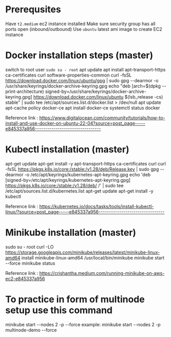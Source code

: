 # Prerequsites
Have `t2.medium` ec2 instance installed
Make sure security group has all ports open (inbound/outbound)
Use `ubuntu` latest ami image to create EC2 instance

# Docker installation steps (master)
switch to root user `sudo su - root`
apt update
apt install apt-transport-https ca-certificates curl software-properties-common
curl -fsSL https://download.docker.com/linux/ubuntu/gpg | sudo gpg --dearmor -o /usr/share/keyrings/docker-archive-keyring.gpg
echo "deb [arch=$(dpkg --print-architecture) signed-by=/usr/share/keyrings/docker-archive-keyring.gpg] https://download.docker.com/linux/ubuntu $(lsb_release -cs) stable" | sudo tee /etc/apt/sources.list.d/docker.list > /dev/null
apt update
apt-cache policy docker-ce
apt install docker-ce
systemctl status docker

Reference link : https://www.digitalocean.com/community/tutorials/how-to-install-and-use-docker-on-ubuntu-22-04?source=post_page-----e845337a956--------------------------------

# Kubectl installation (master)
apt-get update
apt-get install -y apt-transport-https ca-certificates curl
curl -fsSL https://pkgs.k8s.io/core:/stable:/v1.28/deb/Release.key | sudo gpg --dearmor -o /etc/apt/keyrings/kubernetes-apt-keyring.gpg
echo 'deb [signed-by=/etc/apt/keyrings/kubernetes-apt-keyring.gpg] https://pkgs.k8s.io/core:/stable:/v1.28/deb/ /' | sudo tee /etc/apt/sources.list.d/kubernetes.list
apt-get update
apt-get install -y kubectl

Reference link : https://kubernetes.io/docs/tasks/tools/install-kubectl-linux/?source=post_page-----e845337a956--------------------------------

# Minikube installation (master)
sudo su - root
curl -LO https://storage.googleapis.com/minikube/releases/latest/minikube-linux-amd64
install minikube-linux-amd64 /usr/local/bin/minikube
minikube start --force
minikube status

Reference link : https://crishantha.medium.com/running-minikube-on-aws-ec2-e845337a956

# To practice in form of multinode setup use this command
minikube start --nodes 2 -p <clustename> --force
example: minikube start --nodes 2 -p multinode-demo --force

